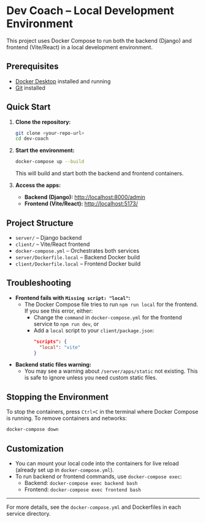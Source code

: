 # Dev Coach – Local Development Environment

This project uses Docker Compose to run both the backend (Django) and frontend (Vite/React) in a local development environment.

## Prerequisites
- [Docker Desktop](https://www.docker.com/products/docker-desktop/) installed and running
- [Git](https://git-scm.com/) installed

## Quick Start

1. **Clone the repository:**
   ```sh
   git clone <your-repo-url>
   cd dev-coach
   ```

2. **Start the environment:**
   ```sh
   docker-compose up --build
   ```
   This will build and start both the backend and frontend containers.

3. **Access the apps:**
   - **Backend (Django):** [http://localhost:8000/admin](http://localhost:8000/admin)
   - **Frontend (Vite/React):** [http://localhost:5173/](http://localhost:5173/)

## Project Structure
- `server/` – Django backend
- `client/` – Vite/React frontend
- `docker-compose.yml` – Orchestrates both services
- `server/Dockerfile.local` – Backend Docker build
- `client/Dockerfile.local` – Frontend Docker build

## Troubleshooting
- **Frontend fails with `Missing script: "local"`:**
  - The Docker Compose file tries to run `npm run local` for the frontend. If you see this error, either:
    - Change the `command` in `docker-compose.yml` for the frontend service to `npm run dev`, or
    - Add a `local` script to your `client/package.json`:
      ```json
      "scripts": {
        "local": "vite"
      }
      ```
- **Backend static files warning:**
  - You may see a warning about `/server/apps/static` not existing. This is safe to ignore unless you need custom static files.

## Stopping the Environment
To stop the containers, press `Ctrl+C` in the terminal where Docker Compose is running. To remove containers and networks:
```sh
docker-compose down
```

## Customization
- You can mount your local code into the containers for live reload (already set up in `docker-compose.yml`).
- To run backend or frontend commands, use `docker-compose exec`:
  - Backend: `docker-compose exec backend bash`
  - Frontend: `docker-compose exec frontend bash`

---

For more details, see the `docker-compose.yml` and Dockerfiles in each service directory. 